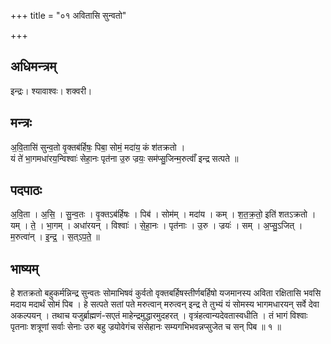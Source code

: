 +++
title = "०१ अवितासि सुन्वतो"

+++
## अधिमन्त्रम्
इन्द्रः। श्यावाश्वः। शक्वरी।

## मन्त्रः
अ॒वि॒तासि॑ सुन्व॒तो वृ॒क्तब॑र्हिषः॒ पिबा॒ सोमं॒ मदा॑य॒ कं श॑तक्रतो ।  
यं ते॑ भा॒गमधा॑रय॒न्विश्वाः॑ सेहा॒नः पृत॑ना उ॒रु ज्रयः॒ सम॑प्सु॒जिन्म॒रुत्वाँ॑ इन्द्र सत्पते ॥

## पदपाठः
अ॒वि॒ता । अ॒सि॒ । सु॒न्व॒तः । वृ॒क्तऽब॑र्हिषः । पिब॑ । सोम॑म् । मदा॑य । कम् । श॒त॒क्र॒तो॒ इति॑ शतऽक्रतो ।  
यम् । ते॒ । भा॒गम् । अधा॑रयन् । विश्वाः॑ । से॒हा॒नः । पृत॑नाः । उ॒रु । ज्रयः॑ । सम् । अ॒प्सु॒ऽजित् । म॒रुत्वा॑न् । इ॒न्द्र॒ । स॒त्ऽप॒ते॒ ॥

## भाष्यम्
हे शतक्रतो बहुकर्मन्निन्द्र सुन्वतः सोमाभिषवं कुर्वतो वृक्तबर्हिषस्तीर्णबर्हिषो यजमानस्य अविता रक्षितासि भवसि मदाय मदार्थं सोमं पिब । हे सत्पते सतां पते मरुत्वान् मरुत्वन् इन्द्र ते तुभ्यं यं सोमस्य भागमधारयन् सर्वे देवा अकल्पयन् । तथाच यजुर्ब्राह्मणं-सएतं माहेन्द्रमुद्धारमुदहरत् । वृत्रंहत्वान्यदेवतास्वधीति । तं भागं विश्वाः पृतनाः शत्रूणां सर्वाः सेनाः उरु बहु ज्रयोवेगंच संसेहानः सम्यगभिभवन्नप्सुजेत च सन् पिब ॥ १ ॥